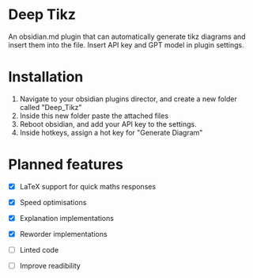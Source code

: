 # Deep Tikz 

An obsidian.md plugin that can automatically generate tikz diagrams and insert them into the file. Insert API key and GPT model in plugin settings.

# Installation 

1. Navigate to your obsidian plugins director, and create a new folder called "Deep_Tikz"
2. Inside this new folder paste the attached files
3. Reboot obsidian, and add your API key to the settings.
4. Inside hotkeys, assign a hot key for "Generate Diagram"


# Planned features

- [x] LaTeX support for quick maths responses

- [x] Speed optimisations

- [x] Explanation implementations

- [x] Reworder implementations

- [ ] Linted code

- [ ] Improve readibility

